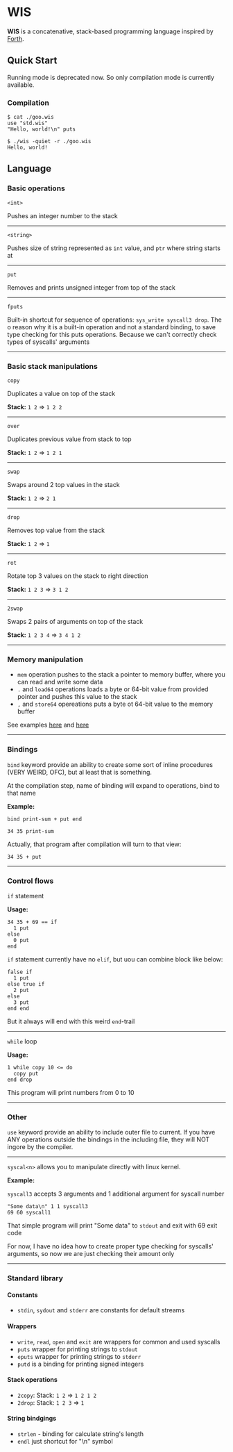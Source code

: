 # WIS

**WIS** is a concatenative, stack-based programming language inspired by [Forth](https://en.wikipedia.org/wiki/Forth_(programming_language)).

## Quick Start

Running mode is deprecated now. So only compilation mode is currently available.

### Compilation

```console
$ cat ./goo.wis
use "std.wis"
"Hello, world!\n" puts

$ ./wis -quiet -r ./goo.wis
Hello, world!
```

## Language

### Basic operations

`<int>`

Pushes an integer number to the stack

---

`<string>`

Pushes size of string represented as `int` value, and `ptr` where string starts at

---

`put`

Removes and prints unsigned integer from top of the stack

---

`fputs`

Built-in shortcut for sequence of operations: `sys_write syscall3 drop`. The o reason why it is a built-in operation and not a standard binding, to save type checking for this puts operations. Because we can't correctly check types of syscalls' arguments

---

### Basic stack manipulations

`copy`

Duplicates a value on top of the stack

**Stack:** `1 2` => `1 2 2`

---

`over`

Duplicates previous value from stack to top

**Stack:** `1 2` => `1 2 1`

---

`swap`

Swaps around 2 top values in the stack

**Stack:** `1 2` => `2 1`

---

`drop`

Removes top value from the stack

**Stack:** `1 2` => `1`

---

`rot`

Rotate top 3 values on the stack to right direction

**Stack:** `1 2 3` => `3 1 2`

---

`2swap`

Swaps 2 pairs of arguments on top of the stack

**Stack:** `1 2 3 4` => `3 4 1 2`

---

### Memory manipulation

- `mem` operation pushes to the stack a pointer to memory buffer, where you can read and write some data
- `.` and `load64` operations loads a byte or 64-bit value from provided pointer and pushes this value to the stack
- `,` and `store64` opereations puts a byte ot 64-bit value to the memory buffer

See examples [here](./tests/09-memory.wis) and [here](./tests/10-64bit-memory.wis)

---

### Bindings

`bind` keyword provide an ability to create some sort of inline procedures (VERY WEIRD, OFC), but al least that is something.

At the compilation step, name of binding will expand to operations, bind to that name

**Example:**

```
bind print-sum + put end

34 35 print-sum
```

Actually, that program after compilation will turn to that view:

```
34 35 + put
```

---

### Control flows

`if` statement

**Usage:**

```
34 35 + 69 == if
  1 put
else
  0 put
end
```

`if` statement currently have no `elif`, but uou can combine block like below:

```
false if
  1 put
else true if 
  2 put
else
  3 put
end end
```

But it always will end with this weird `end`-trail

---

`while` loop

**Usage:**

```
1 while copy 10 <= do
  copy put
end drop
```

This program will print numbers from 0 to 10

---

### Other

`use` keyword provide an ability to include outer file to current. If you have ANY operations outside the bindings in the including file, they will NOT ingore by the compiler.

---

`syscal<n>` allows you to manipulate directly with linux kernel. 

**Example:**

`syscall3` accepts 3 arguments and 1 additional argument for syscall number

```
"Some data\n" 1 1 syscall3
69 60 syscall1
```

That simple program will print "Some data" to `stdout` and exit with 69 exit code

For now, I have no idea how to create proper type checking for syscalls' arguments, so now we are just checking their amount only

---

### Standard library

#### Constants

- `stdin`, `sydout` and `stderr` are constants for default streams

#### Wrappers

- `write`, `read`, `open` and `exit` are wrappers for common and used syscalls
- `puts` wrapper for printing strings to `stdout`
- `eputs` wrapper for printing strings to `stderr`
- `putd` is a binding for printing signed integers

#### Stack operations

- `2copy`: Stack: `1 2` => `1 2 1 2`
- `2drop`: Stack: `1 2 3` => `1`

#### String bindgings

- `strlen` - binding for calculate string's length
- `endl` just shortcut for "\n" symbol